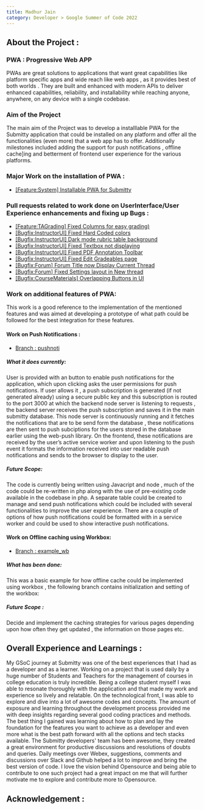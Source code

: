 ```yaml
---
title: Madhur Jain
category: Developer > Google Summer of Code 2022
---
```




## About the Project :

### PWA : Progressive Web APP
PWAs are great solutions to applications that want great capabilities like platform specific apps and wide reach like web apps , as it provides best of both worlds .
They are built and enhanced with modern APIs to deliver enhanced capabilities, reliability, and installability while reaching anyone, anywhere, on any device with a single codebase.


### Aim of the Project
The main aim of the Project was to develop a installlable  PWA  for the Submitty application that could be installed on any platform and offer all the functionalities (even more) that a web app has to offer.
Additionally milestones included adding the support for push notifications , offline cache]ing  and betterment of frontend user experience for the  various platforms.


### Major Work on the installation of PWA :
- [[Feature:System] Installable PWA for Submitty](https://github.com/Submitty/Submitty/pull/8121)


### Pull requests related to work done on UserInterface/User Experience enhancements and fixing up Bugs  :
- [[Feature:TAGrading] Fixed Columns for easy grading)](https://github.com/Submitty/Submitty/pull/8173 )
- [[Bugfix:InstructorUI] Fixed Hard Coded colors](https://github.com/Submitty/Submitty/pull/7888)
- [[Bugfix:InstructorUI] Dark mode rubric table background](https://github.com/Submitty/Submitty/pull/7964)
- [[Bugfix:InstructorUI] Fixed Textbox not displaying](https://github.com/Submitty/Submitty/pull/7994)
- [[Bugfix:InstructorUI] Fixed PDF Annotation Toolbar](https://github.com/Submitty/Submitty/pull/8000)
- [[Bugfix:InstructorUI] Fixed Edit Gradeables page](https://github.com/Submitty/Submitty/pull/7984)
- [[Bugfix:Forum] Forum Title now Display Current Thread](https://github.com/Submitty/Submitty/pull/8062)
- [[Bugfix:Forum] Fixed Settings layout in New thread](https://github.com/Submitty/Submitty/pull/8104)
- [[Bugfix:CourseMaterials] Overlapping Buttons in UI](https://github.com/Submitty/Submitty/pull/8274)


### Work on additional features of PWA:
This work is a good reference to the implementation of the mentioned features and was aimed at developing a prototype of what path could be followed for the best integration for these features.

#### Work on Push Notifications :
- [Branch : pushnoti](https://github.com/Submitty/Submitty/tree/pushnoti)
##### What it does currently:
User is provided with an button to enable push notifications for the application, which  upon clicking asks the user  permissions for push notifications.
If user allows it , a push subscription is generated (if not generated already) using a secure public key and this subscription is routed to the port 3000 at which the backend node server is listening to requests , the backend server receives the push subscription and saves it in the main submitty database.
This node server is continuously running and it fetches the notifications that are to be send form the database , these notifications are then sent to push subciptions for the users stored in the database earlier using the web-push library.
On the frontend, these notifications are received by the user’s active service worker and upon listening to the push event it formats the information received into user readable push notifications and sends to the browser to display to the user.
##### Future Scope: 
The code is currently being written using Javacript and node , much of the code could be re-written in php along with the use of pre-existing code available in the codebase in php.
A separate table could be created to manage and send push notifications which could be included with several functionalities to improve the user experience.
There are a couple of options of how push  notifications could be formatted with in a service worker and could be used to show interactive push notifications.


#### Work on Offline caching using Workbox:
- [Branch : example_wb](https://github.com/Submitty/Submitty/tree/example_wb)
##### What has been done:
This was a basic example for how offline cache could be implemented using workbox , the following branch contains initialization and setting of the workbox:
##### Future Scope :
Decide and implement the caching strategies for various pages depending upon how often they get updated , the information on those pages etc.


## Overall Experience and Learnings :

My GSoC journey at Submitty was one of the best experiences that I  had as a developer and as a learner. Working on a project that is used daily by a huge number of Students and Teachers for the management of courses in college education is truly incredible. Being a college student myself I was able to resonate thoroughly with the application and that made my work and experience so lively and relatable. 
On the technological front, I was able to explore and dive into a lot of awesome codes and concepts. The amount of exposure and learning throughout the development process provided me with deep insights regarding several good coding practices and methods. The best thing I gained was learning about how to plan and lay the foundation for the features you want to achieve as a developer and even more what is the best path forward with all the options and tech stacks available.
The Submitty developers' team has been awesome, they created a great environment for productive discussions and resolutions of doubts and queries. Daily meetings over Webex, suggestions, comments and discussions over Slack and Github helped a lot to improve and bring the best version of code.
I love the vision behind Opensource and being able to contribute to one such project had a great impact on me that will further motivate me to explore and contribute more to Opensource.



## Acknowledgement : 


